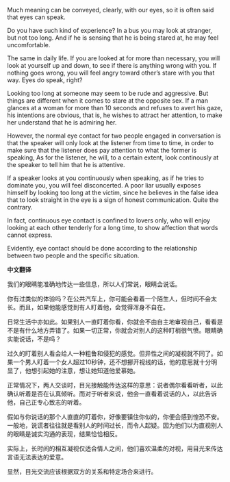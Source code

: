 

Much meaning can be conveyed, clearly, with our eyes, so it is often said that eyes can speak.

Do you have such kind of experience? In a bus you may look at stranger, but not too long. And if he is sensing that he is being stared at, he may feel uncomfortable.

The same in daily life. If you are looked at for more than necessary, you will look at yourself up and down, to see if there is anything wrong with you. If nothing goes wrong, you will feel angry toward other’s stare with you that way. Eyes do speak, right?

Looking too long at someone may seem to be rude and aggressive. But things are different when it comes to stare at the opposite sex. If a man glances at a woman for more than 10 seconds and refuses to avert his gaze, his intentions are obvious, that is, he wishes to attract her attention, to make her understand that he is admiring her.

However, the normal eye contact for two people engaged in conversation is that the speaker will only look at the listener from time to time, in order to make sure that the listener does pay attention to what the former is speaking, As for the listener, he will, to a certain extent, look continously at the speaker to tell him that he is attentive.

If a speaker looks at you continuously when speaking, as if he tries to dominate you, you will feel disconcerted. A poor liar usually exposes himself by looking too long at the victim, since he believes in the false idea that to look straight in the eye is a sign of honest communication. Quite the contrary.

In fact, continuous eye contact is confined to lovers only, who will enjoy looking at each other tenderly for a long time, to show affection that words cannot express.

Evidently, eye contact should be done according to the relationship between two people and the specific situation.

**中文翻译**

我们的眼睛能准确地传达一些信息，所以人们常说，眼睛会说话。

你有过类似的体验吗？在公共汽车上，你可能会看着一个陌生人，但时间不会太长。而且，如果他能感觉到有人盯着他，会觉得浑身不自在。

日常生活中亦如此。如果别人一直盯着你看，你就会不由自主地审视自己，看看是不是有什么地方弄错了。如果一切正常，你就会对别人的这种盯梢很气愤。眼睛确实能说话，不是吗？

过久的盯着别人看会给人一种粗鲁和侵犯的感觉。但异性之间的凝视就不同了。如果一个男人盯着一个女人超过10秒钟，还不想挪开视线的话，他的意思就十分明显了，他想引起她的注意，想让她知道他爱慕她。

正常情况下，两人交谈时，目光接触能传达这样的意思：说者偶尔看看听者，以此确认听着是否在认真倾听。而对于听者来说，他会一直看着说话的人，以此告诉他，自己正专心致志的听着。

假如与你说话的那个人直直的盯着你，好像要镇住你似的，你便会感到惶恐不安。一般地，说谎者往往就是看别人的时间过长，而令人起疑。因为他们以为直视别人的眼睛是诚实沟通的表现，结果恰恰相反。

实际上，长时间的相互凝视仅适合情人之间，他们喜欢温柔的对视，用目光来传达言语无法表达的爱意。

显然，目光交流应该根据双方的关系和特定场合来进行。